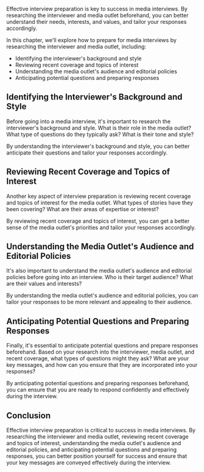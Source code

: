
Effective interview preparation is key to success in media interviews. By researching the interviewer and media outlet beforehand, you can better understand their needs, interests, and values, and tailor your responses accordingly.

In this chapter, we'll explore how to prepare for media interviews by researching the interviewer and media outlet, including:

* Identifying the interviewer's background and style
* Reviewing recent coverage and topics of interest
* Understanding the media outlet's audience and editorial policies
* Anticipating potential questions and preparing responses

Identifying the Interviewer's Background and Style
--------------------------------------------------

Before going into a media interview, it's important to research the interviewer's background and style. What is their role in the media outlet? What type of questions do they typically ask? What is their tone and style?

By understanding the interviewer's background and style, you can better anticipate their questions and tailor your responses accordingly.

Reviewing Recent Coverage and Topics of Interest
------------------------------------------------

Another key aspect of interview preparation is reviewing recent coverage and topics of interest for the media outlet. What types of stories have they been covering? What are their areas of expertise or interest?

By reviewing recent coverage and topics of interest, you can get a better sense of the media outlet's priorities and tailor your responses accordingly.

Understanding the Media Outlet's Audience and Editorial Policies
----------------------------------------------------------------

It's also important to understand the media outlet's audience and editorial policies before going into an interview. Who is their target audience? What are their values and interests?

By understanding the media outlet's audience and editorial policies, you can tailor your responses to be more relevant and appealing to their audience.

Anticipating Potential Questions and Preparing Responses
--------------------------------------------------------

Finally, it's essential to anticipate potential questions and prepare responses beforehand. Based on your research into the interviewer, media outlet, and recent coverage, what types of questions might they ask? What are your key messages, and how can you ensure that they are incorporated into your responses?

By anticipating potential questions and preparing responses beforehand, you can ensure that you are ready to respond confidently and effectively during the interview.

Conclusion
----------

Effective interview preparation is critical to success in media interviews. By researching the interviewer and media outlet, reviewing recent coverage and topics of interest, understanding the media outlet's audience and editorial policies, and anticipating potential questions and preparing responses, you can better position yourself for success and ensure that your key messages are conveyed effectively during the interview.
